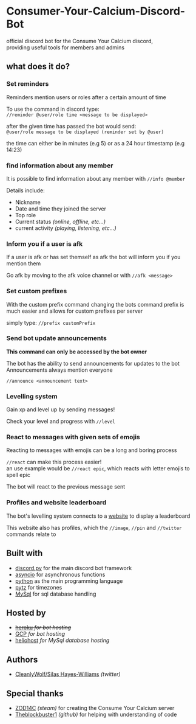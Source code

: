 # Consumer-Your-Calcium-Discord-Bot
official discord bot for the Consume Your Calcium discord,     
providing useful tools for members and admins

## what does it do?
### Set reminders
Reminders mention users or roles after a certain amount of time  
  
To use the command in discord type:  
`//reminder @user/role time <message to be displayed>`  
    
after the given time has passed the bot would send:  
`@user/role message to be displayed (reminder set by @user)`  
  
the time can either be in minutes (e.g 5) or as a 24 hour timestamp (e.g 14:23)  
  
### find information about any member  
It is possible to find information about any member with `//info @member`  
  
Details include:  
* Nickname  
* Date and time they joined the server  
* Top role  
* Current status *(online, offline, etc...)*  
* current activity *(playing, listening, etc...)*  
  
### Inform you if a user is afk  
If a user is afk or has set themself as afk the bot will inform you if you mention them  
  
Go afk by moving to the afk voice channel or with `//afk <message>`  

### Set custom prefixes  
With the custom prefix command changing the bots command prefix is much easier and allows for custom prefixes per server    
  
simply type:
`//prefix customPrefix`  
  
### Send bot update announcements  
**This command can only be accessed by the bot owner**  
  
The bot has the ability to send announcements for updates to the bot  
Announcements always mention everyone  
  
`//announce <announcement text>`  
  
### Levelling system  
Gain xp and level up by sending messages!  
  
Check your level and progress with `//level` 
  
### React to messages with given sets of emojis  
Reacting to messages with emojis can be a long and boring process  
  
`//react` can make this process easier!  
an use example would be `//react epic`, which reacts with letter emojis to spell epic  
  
The bot will react to the previous message sent  
  
### Profiles and website leaderboard    
The bot's levelling system connects to a [website](silashw.heliohost.org)  to display a leaderboard    
  
This website also has profiles, which the `//image`, `//pin` and `//twitter` commands relate to  
## Built with  
  
* [discord.py](https://discordpy.readthedocs.io/en/latest/) for the main discord bot framework  
* [asyncio](https://docs.python.org/3/library/asyncio.html) for asynchronous functions  
* [python](https://www.python.org/) as the main programming language    
* [pytz](https://pypi.org/project/pytz/) for timezones  
* [MySql](https://www.mysql.com/) for sql database handling  

## Hosted by  
* ~~[heroku](www.heroku.com) *for bot hosting*~~  
* [GCP](cloud.google.com) *for bot hosting*  
* [heliohost](https://www.heliohost.org/) *for MySql database hosting*    

## Authors
* [CleanlyWolf/Silas Hayes-Williams](https://twitter.com/silas_hw) *(twitter)*  
  
## Special thanks  
* [ZOD14C](https://steamcommunity.com/profiles/76561198985320935) *(steam)* for creating the Consume Your Calcium server  
* [Theblockbuster1](https://github.com/Theblockbuster1) *(github)* for helping with understanding of code  


